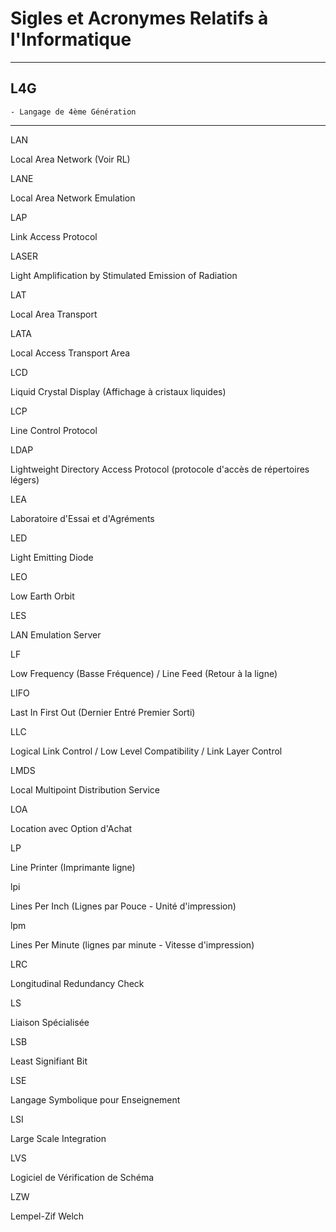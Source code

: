 # **Sigles et Acronymes Relatifs à l'Informatique**

---
## **L4G**

    - Langage de 4ème Génération
---
LAN

Local Area Network (Voir RL)

LANE

Local Area Network Emulation

LAP

Link Access Protocol

LASER

Light Amplification by Stimulated Emission of Radiation

LAT

Local Area Transport

LATA

Local Access Transport Area

LCD

Liquid Crystal Display (Affichage à cristaux liquides)

LCP

Line Control Protocol

LDAP

Lightweight Directory Access Protocol (protocole d'accès de répertoires légers)

LEA

Laboratoire d'Essai et d'Agréments

LED

Light Emitting Diode

LEO

Low Earth Orbit

LES

LAN Emulation Server

LF

Low Frequency (Basse Fréquence) / Line Feed (Retour à la ligne)

LIFO

Last In First Out (Dernier Entré Premier Sorti)

LLC

Logical Link Control / Low Level Compatibility / Link Layer Control

LMDS

Local Multipoint Distribution Service

LOA

Location avec Option d'Achat

LP

Line Printer (Imprimante ligne)

lpi

Lines Per Inch (Lignes par Pouce - Unité d'impression)

lpm

Lines Per Minute (lignes par minute - Vitesse d'impression)

LRC

Longitudinal Redundancy Check

LS

Liaison Spécialisée

LSB

Least Signifiant Bit

LSE

Langage Symbolique pour Enseignement

LSI

Large Scale Integration

LVS

Logiciel de Vérification de Schéma

LZW

Lempel-Zif Welch